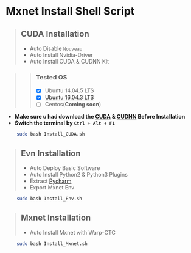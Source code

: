 # Mxnet Install Shell Script

> ## CUDA Installation
> * Auto Disable `Nouveau`
> * Auto Install Nvidia-Driver
> * Auto Install CUDA & CUDNN Kit

> > ### Tested OS
> > - [x] Ubuntu 14.04.5 LTS
> > - [x] [Ubuntu 16.04.3 LTS](https://www.ubuntu.com/download/desktop)
> > - [ ] Centos(**Coming soon**)

* **Make sure u had download the [CUDA](https://developer.nvidia.com/cuda-toolkit-archive) &amp; [CUDNN](https://developer.nvidia.com/rdp/cudnn-download) Before Installation**  
* **Switch the terminal by `Ctrl + Alt + F1`**

```bash
    sudo bash Install_CUDA.sh
```
> ## Evn Installation
> * Auto Deploy Basic Software
> * Auto Install Python2 & Python3 Plugins
> * Extract [Pycharm](https://www.jetbrains.com/pycharm/)
> * Export Mxnet Env

```bash
    sudo bash Install_Env.sh
```

> ## Mxnet Installation
> * Auto Install Mxnet with Warp-CTC


```bash
    sudo bash Install_Mxnet.sh
```
